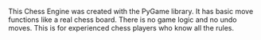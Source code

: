 This Chess Engine was created with the PyGame library. It has basic move functions like a real chess board. There is no game logic and no undo moves. This is for experienced chess players who know all the rules. 
